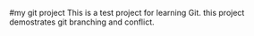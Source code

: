 #my git project
This is a test project for learning Git.
this project demostrates git branching and conflict.
